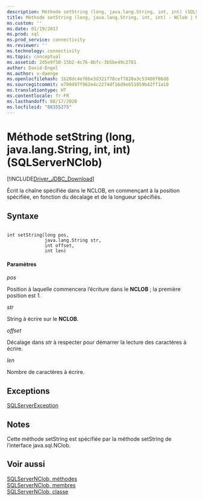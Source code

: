 ```yaml
---
description: Méthode setString (long, java.lang.String, int, int) (SQLServerNClob)
title: Méthode setString (long, java.lang.String, int, int) - NClob | Microsoft Docs
ms.custom: ''
ms.date: 01/19/2017
ms.prod: sql
ms.prod_service: connectivity
ms.reviewer: ''
ms.technology: connectivity
ms.topic: conceptual
ms.assetid: 2d5e9f50-15b2-4c76-8bfc-3b5be49c2781
author: David-Engel
ms.author: v-daenge
ms.openlocfilehash: 1b28dc4e76be3d321f78cef7820a3c53480f08d8
ms.sourcegitcommit: e700497f962e4c2274df16d9e651059b42ff1a10
ms.translationtype: HT
ms.contentlocale: fr-FR
ms.lasthandoff: 08/17/2020
ms.locfileid: "88355275"
---
```

# <a name="setstring-method-long-javalangstring-int-int-sqlservernclob"></a>Méthode setString (long, java.lang.String, int, int) (SQLServerNClob)
[!INCLUDE[Driver_JDBC_Download](../../../includes/driver_jdbc_download.md)]

  Écrit la chaîne spécifiée dans le NCLOB, en commençant à la position spécifiée, en fonction du décalage et de la longueur spécifiés.  
  
## <a name="syntax"></a>Syntaxe  
  
```  
  
int setString(long pos,  
              java.lang.String str,  
              int offset,  
              int len)  
```  
  
#### <a name="parameters"></a>Paramètres  
 *pos*  
  
 Position à laquelle commencera l’écriture dans le **NCLOB** ; la première position est 1.  
  
 *str*  
  
 String à écrire sur le **NCLOB**.  
  
 *offset*  
  
 Décalage dans *str* à respecter pour démarrer la lecture des caractères à écrire.  
  
 *len*  
  
 Nombre de caractères à écrire.  
  
## <a name="exceptions"></a>Exceptions  
 [SQLServerException](../../../connect/jdbc/reference/sqlserverexception-class.md)  
  
## <a name="remarks"></a>Notes  
 Cette méthode setString est spécifiée par la méthode setString de l’interface java.sql.NClob.  
  
## <a name="see-also"></a>Voir aussi  
 [SQLServerNClob, méthodes](../../../connect/jdbc/reference/sqlservernclob-methods.md)   
 [SQLServerNClob, membres](../../../connect/jdbc/reference/sqlservernclob-members.md)   
 [SQLServerNClob, classe](../../../connect/jdbc/reference/sqlservernclob-class.md)  
  
  
